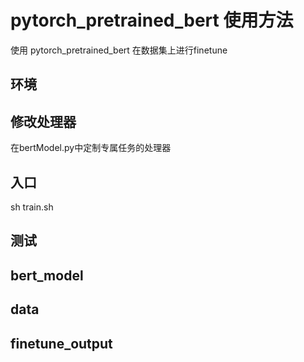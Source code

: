 

# pytorch_pretrained_bert 使用方法

使用 pytorch_pretrained_bert 在数据集上进行finetune

## 环境

## 修改处理器
在bertModel.py中定制专属任务的处理器

## 入口
sh train.sh

## 测试

## bert_model

## data

## finetune_output
